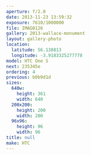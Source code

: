 ```yaml
---
aperture: f/2.0
date: 2013-11-23 13:59:32
exposure: 7610/1000000
file: IMAG0126
gallery: 2013-wallace-monument
layout: gallery-photo
location:
  latitude: 56.138813
  longitude: -3.9183325277778
model: HTC One S
next: 235345e
ordering: 4
previous: b0b9d1d
sizes:
  640w:
    height: 361
    width: 640
  200x200:
    height: 200
    width: 200
  96x96:
    height: 96
    width: 96
title: null
make: HTC
---
```

